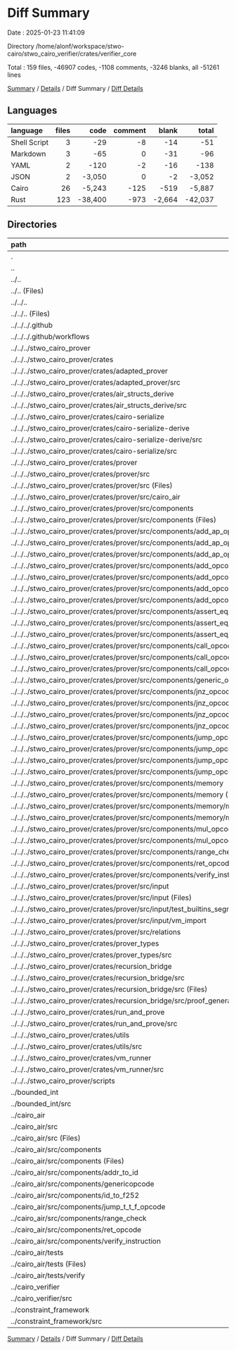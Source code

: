 # Diff Summary

Date : 2025-01-23 11:41:09

Directory /home/alonf/workspace/stwo-cairo/stwo_cairo_verifier/crates/verifier_core

Total : 159 files,  -46907 codes, -1108 comments, -3246 blanks, all -51261 lines

[Summary](results.md) / [Details](details.md) / Diff Summary / [Diff Details](diff-details.md)

## Languages
| language | files | code | comment | blank | total |
| :--- | ---: | ---: | ---: | ---: | ---: |
| Shell Script | 3 | -29 | -8 | -14 | -51 |
| Markdown | 3 | -65 | 0 | -31 | -96 |
| YAML | 2 | -120 | -2 | -16 | -138 |
| JSON | 2 | -3,050 | 0 | -2 | -3,052 |
| Cairo | 26 | -5,243 | -125 | -519 | -5,887 |
| Rust | 123 | -38,400 | -973 | -2,664 | -42,037 |

## Directories
| path | files | code | comment | blank | total |
| :--- | ---: | ---: | ---: | ---: | ---: |
| . | 159 | -46,907 | -1,108 | -3,246 | -51,261 |
| .. | 159 | -46,907 | -1,108 | -3,246 | -51,261 |
| ../.. | 133 | -41,664 | -983 | -2,727 | -45,374 |
| ../.. (Files) | 1 | -41 | 0 | -18 | -59 |
| ../../.. | 132 | -41,623 | -983 | -2,709 | -45,315 |
| ../../.. (Files) | 1 | -1 | 0 | -1 | -2 |
| ../../../.github | 2 | -120 | -2 | -16 | -138 |
| ../../../.github/workflows | 2 | -120 | -2 | -16 | -138 |
| ../../../stwo_cairo_prover | 129 | -41,502 | -981 | -2,692 | -45,175 |
| ../../../stwo_cairo_prover/crates | 125 | -41,459 | -973 | -2,677 | -45,109 |
| ../../../stwo_cairo_prover/crates/adapted_prover | 1 | -67 | -8 | -12 | -87 |
| ../../../stwo_cairo_prover/crates/adapted_prover/src | 1 | -67 | -8 | -12 | -87 |
| ../../../stwo_cairo_prover/crates/air_structs_derive | 1 | -96 | -4 | -17 | -117 |
| ../../../stwo_cairo_prover/crates/air_structs_derive/src | 1 | -96 | -4 | -17 | -117 |
| ../../../stwo_cairo_prover/crates/cairo-serialize | 1 | -164 | -2 | -20 | -186 |
| ../../../stwo_cairo_prover/crates/cairo-serialize-derive | 1 | -44 | -4 | -7 | -55 |
| ../../../stwo_cairo_prover/crates/cairo-serialize-derive/src | 1 | -44 | -4 | -7 | -55 |
| ../../../stwo_cairo_prover/crates/cairo-serialize/src | 1 | -164 | -2 | -20 | -186 |
| ../../../stwo_cairo_prover/crates/prover | 109 | -39,665 | -885 | -2,397 | -42,947 |
| ../../../stwo_cairo_prover/crates/prover/src | 109 | -39,665 | -885 | -2,397 | -42,947 |
| ../../../stwo_cairo_prover/crates/prover/src (Files) | 2 | -61 | -15 | -12 | -88 |
| ../../../stwo_cairo_prover/crates/prover/src/cairo_air | 5 | -3,705 | -58 | -110 | -3,873 |
| ../../../stwo_cairo_prover/crates/prover/src/components | 90 | -30,982 | -662 | -2,072 | -33,716 |
| ../../../stwo_cairo_prover/crates/prover/src/components (Files) | 2 | -159 | -26 | -25 | -210 |
| ../../../stwo_cairo_prover/crates/prover/src/components/add_ap_opcode | 3 | -554 | -11 | -54 | -619 |
| ../../../stwo_cairo_prover/crates/prover/src/components/add_ap_opcode_imm | 3 | -529 | -11 | -54 | -594 |
| ../../../stwo_cairo_prover/crates/prover/src/components/add_ap_opcode_op_1_base_fp | 3 | -554 | -11 | -54 | -619 |
| ../../../stwo_cairo_prover/crates/prover/src/components/add_opcode | 3 | -1,421 | -17 | -67 | -1,505 |
| ../../../stwo_cairo_prover/crates/prover/src/components/add_opcode_imm | 3 | -1,369 | -15 | -67 | -1,451 |
| ../../../stwo_cairo_prover/crates/prover/src/components/add_opcode_small | 3 | -957 | -30 | -78 | -1,065 |
| ../../../stwo_cairo_prover/crates/prover/src/components/add_opcode_small_imm | 3 | -904 | -28 | -78 | -1,010 |
| ../../../stwo_cairo_prover/crates/prover/src/components/assert_eq_opcode | 3 | -545 | -9 | -51 | -605 |
| ../../../stwo_cairo_prover/crates/prover/src/components/assert_eq_opcode_double_deref | 3 | -658 | -10 | -57 | -725 |
| ../../../stwo_cairo_prover/crates/prover/src/components/assert_eq_opcode_imm | 3 | -488 | -7 | -51 | -546 |
| ../../../stwo_cairo_prover/crates/prover/src/components/call_opcode | 3 | -680 | -12 | -63 | -755 |
| ../../../stwo_cairo_prover/crates/prover/src/components/call_opcode_op_1_base_fp | 3 | -683 | -12 | -63 | -758 |
| ../../../stwo_cairo_prover/crates/prover/src/components/call_opcode_rel | 3 | -720 | -17 | -68 | -805 |
| ../../../stwo_cairo_prover/crates/prover/src/components/generic_opcode | 3 | -4,872 | -239 | -293 | -5,404 |
| ../../../stwo_cairo_prover/crates/prover/src/components/jnz_opcode | 3 | -647 | -7 | -49 | -703 |
| ../../../stwo_cairo_prover/crates/prover/src/components/jnz_opcode_dst_base_fp | 3 | -650 | -7 | -49 | -706 |
| ../../../stwo_cairo_prover/crates/prover/src/components/jnz_opcode_taken | 3 | -907 | -15 | -62 | -984 |
| ../../../stwo_cairo_prover/crates/prover/src/components/jnz_opcode_taken_dst_base_fp | 3 | -907 | -15 | -62 | -984 |
| ../../../stwo_cairo_prover/crates/prover/src/components/jump_opcode | 3 | -558 | -8 | -51 | -617 |
| ../../../stwo_cairo_prover/crates/prover/src/components/jump_opcode_double_deref | 3 | -667 | -9 | -57 | -733 |
| ../../../stwo_cairo_prover/crates/prover/src/components/jump_opcode_rel | 3 | -617 | -13 | -56 | -686 |
| ../../../stwo_cairo_prover/crates/prover/src/components/jump_opcode_rel_imm | 3 | -560 | -11 | -54 | -625 |
| ../../../stwo_cairo_prover/crates/prover/src/components/memory | 7 | -832 | -46 | -115 | -993 |
| ../../../stwo_cairo_prover/crates/prover/src/components/memory (Files) | 1 | -4 | -1 | -2 | -7 |
| ../../../stwo_cairo_prover/crates/prover/src/components/memory/memory_address_to_id | 3 | -269 | -17 | -43 | -329 |
| ../../../stwo_cairo_prover/crates/prover/src/components/memory/memory_id_to_big | 3 | -559 | -28 | -70 | -657 |
| ../../../stwo_cairo_prover/crates/prover/src/components/mul_opcode | 3 | -4,002 | -16 | -109 | -4,127 |
| ../../../stwo_cairo_prover/crates/prover/src/components/mul_opcode_imm | 3 | -3,945 | -14 | -109 | -4,068 |
| ../../../stwo_cairo_prover/crates/prover/src/components/range_check_vector | 3 | -361 | -12 | -64 | -437 |
| ../../../stwo_cairo_prover/crates/prover/src/components/ret_opcode | 3 | -566 | -8 | -55 | -629 |
| ../../../stwo_cairo_prover/crates/prover/src/components/verify_instruction | 3 | -670 | -26 | -57 | -753 |
| ../../../stwo_cairo_prover/crates/prover/src/input | 11 | -4,904 | -150 | -201 | -5,255 |
| ../../../stwo_cairo_prover/crates/prover/src/input (Files) | 8 | -1,590 | -133 | -166 | -1,889 |
| ../../../stwo_cairo_prover/crates/prover/src/input/test_builtins_segments | 1 | -3,036 | 0 | -1 | -3,037 |
| ../../../stwo_cairo_prover/crates/prover/src/input/vm_import | 2 | -278 | -17 | -34 | -329 |
| ../../../stwo_cairo_prover/crates/prover/src/relations | 1 | -13 | 0 | -2 | -15 |
| ../../../stwo_cairo_prover/crates/prover_types | 3 | -1,159 | -41 | -179 | -1,379 |
| ../../../stwo_cairo_prover/crates/prover_types/src | 3 | -1,159 | -41 | -179 | -1,379 |
| ../../../stwo_cairo_prover/crates/recursion_bridge | 2 | -25 | -1 | -8 | -34 |
| ../../../stwo_cairo_prover/crates/recursion_bridge/src | 2 | -25 | -1 | -8 | -34 |
| ../../../stwo_cairo_prover/crates/recursion_bridge/src (Files) | 1 | -1 | 0 | -1 | -2 |
| ../../../stwo_cairo_prover/crates/recursion_bridge/src/proof_generation | 1 | -24 | -1 | -7 | -32 |
| ../../../stwo_cairo_prover/crates/run_and_prove | 1 | -58 | -7 | -10 | -75 |
| ../../../stwo_cairo_prover/crates/run_and_prove/src | 1 | -58 | -7 | -10 | -75 |
| ../../../stwo_cairo_prover/crates/utils | 5 | -138 | -14 | -19 | -171 |
| ../../../stwo_cairo_prover/crates/utils/src | 5 | -138 | -14 | -19 | -171 |
| ../../../stwo_cairo_prover/crates/vm_runner | 1 | -43 | -7 | -8 | -58 |
| ../../../stwo_cairo_prover/crates/vm_runner/src | 1 | -43 | -7 | -8 | -58 |
| ../../../stwo_cairo_prover/scripts | 4 | -43 | -8 | -15 | -66 |
| ../bounded_int | 1 | -4 | -2 | -2 | -8 |
| ../bounded_int/src | 1 | -4 | -2 | -2 | -8 |
| ../cairo_air | 23 | -5,117 | -114 | -495 | -5,726 |
| ../cairo_air/src | 21 | -5,094 | -114 | -491 | -5,699 |
| ../cairo_air/src (Files) | 3 | -849 | -56 | -134 | -1,039 |
| ../cairo_air/src/components | 18 | -4,245 | -58 | -357 | -4,660 |
| ../cairo_air/src/components (Files) | 7 | -1,471 | -4 | -189 | -1,664 |
| ../cairo_air/src/components/addr_to_id | 1 | -229 | -4 | -17 | -250 |
| ../cairo_air/src/components/genericopcode | 1 | -458 | 0 | -5 | -463 |
| ../cairo_air/src/components/id_to_f252 | 2 | -731 | -13 | -47 | -791 |
| ../cairo_air/src/components/jump_t_t_f_opcode | 1 | -337 | -7 | -17 | -361 |
| ../cairo_air/src/components/range_check | 4 | -324 | -4 | -30 | -358 |
| ../cairo_air/src/components/ret_opcode | 1 | -302 | -5 | -19 | -326 |
| ../cairo_air/src/components/verify_instruction | 1 | -393 | -21 | -33 | -447 |
| ../cairo_air/tests | 2 | -23 | 0 | -4 | -27 |
| ../cairo_air/tests (Files) | 1 | -17 | 0 | -3 | -20 |
| ../cairo_air/tests/verify | 1 | -6 | 0 | -1 | -7 |
| ../cairo_verifier | 1 | -7 | 0 | -2 | -9 |
| ../cairo_verifier/src | 1 | -7 | 0 | -2 | -9 |
| ../constraint_framework | 1 | -115 | -9 | -20 | -144 |
| ../constraint_framework/src | 1 | -115 | -9 | -20 | -144 |

[Summary](results.md) / [Details](details.md) / Diff Summary / [Diff Details](diff-details.md)